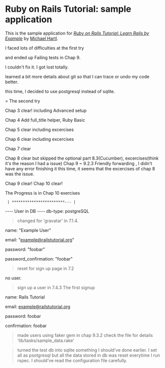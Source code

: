 
# Ruby on Rails Tutorial: sample application

This is the sample application for
[*Ruby on Rails Tutorial: Learn Rails by Example*](http://railstutorial.org/)
by [Michael Hartl](http://michaelhartl.com/).

I faced lots of difficulties at the first try 

and ended up Failing tests in Chap 9. 

I couldn't fix it. I got lost totally.

learned a bit more details about git so that I can trace or undo my code better.

this time, I decided to use postgresql instead of sqlite. 

= The second try 
 
 Chap 3 clear! including Advanced setup

 Chap 4 Add full_title helper, Ruby Basic

 Chap 5 clear including excercises

 Chap 6 clear including excercises

 Chap 7 clear

 Chap 8 clear but skipped the optional part 8.3(Cucumber), 
 excercises(think it's the reason I had a issue)
 Chap 9 ~ 9.2.3 Friendly forwarding , 
 		I didn't have any error finishing it this time, it seems that the excercises of chap 8 was the issue.

 Chap 9 clear!
 Chap 10 clear!

The Progress is in Chap 10 exercises

     | ************************--- |			




---- User in DB ----
db-type: postgreSQL

> changed for 'gravatar' in 7.1.4.

name: "Example User"

email: "example@railstutorial.org"

password: "foobar"

password_confirmation: "foobar"


> reset for sign up page in 7.2

no user.

> sign up a user in 7.4.3 The first signup

name: Rails Tutorial

email: example@railstutorial.org

password: foobar

confirmation: foobar

> made users using faker gem in chap 9.3.2 
check the file for details 'lib/tasks/sample_data.rake'


> turned the test db into sqlite
something I should've done earlier.
I set all as psotgresql but all the data stored in db was reset everytime I run rspec. I should've read the configuration file carefully.
